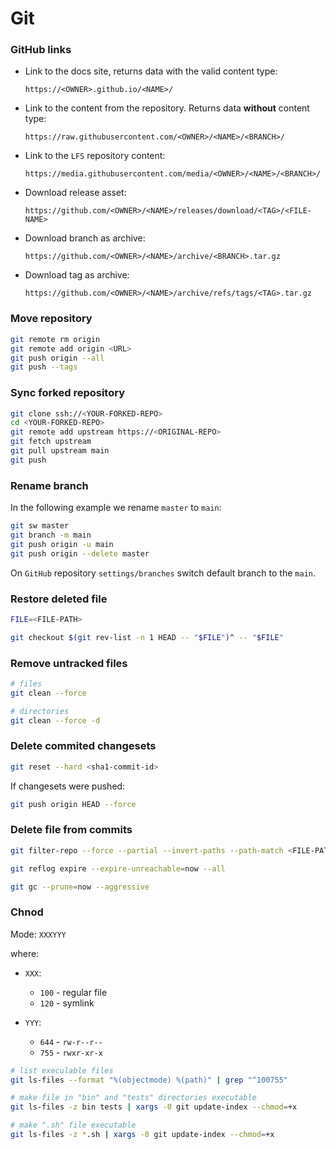 # Git

### GitHub links

- Link to the docs site, returns data with the valid content type:

    ```
    https://<OWNER>.github.io/<NAME>/
    ```

- Link to the content from the repository. Returns data **without** content type:

    ```
    https://raw.githubusercontent.com/<OWNER>/<NAME>/<BRANCH>/
    ```

- Link to the `LFS` repository content:

    ```
    https://media.githubusercontent.com/media/<OWNER>/<NAME>/<BRANCH>/
    ```

- Download release asset:

    ```
    https://github.com/<OWNER>/<NAME>/releases/download/<TAG>/<FILE-NAME>
    ```

- Download branch as archive:

    ```
    https://github.com/<OWNER>/<NAME>/archive/<BRANCH>.tar.gz
    ```

- Download tag as archive:

    ```
    https://github.com/<OWNER>/<NAME>/archive/refs/tags/<TAG>.tar.gz
    ```

### Move repository

```sh
git remote rm origin
git remote add origin <URL>
git push origin --all
git push --tags
```

### Sync forked repository

```sh
git clone ssh://<YOUR-FORKED-REPO>
cd <YOUR-FORKED-REPO>
git remote add upstream https://<ORIGINAL-REPO>
git fetch upstream
git pull upstream main
git push

```

### Rename branch

In the following example we rename `master` to `main`:

```sh
git sw master
git branch -m main
git push origin -u main
git push origin --delete master
```

On `GitHub` repository `settings/branches` switch default branch to the `main`.

### Restore deleted file

```sh
FILE=<FILE-PATH>

git checkout $(git rev-list -n 1 HEAD -- "$FILE")^ -- "$FILE"
```

### Remove untracked files

```sh
# files
git clean --force

# directories
git clean --force -d
```

### Delete commited changesets

```sh
git reset --hard <sha1-commit-id>
```

If changesets were pushed:

```sh
git push origin HEAD --force
```

### Delete file from commits

```sh
git filter-repo --force --partial --invert-paths --path-match <FILE-PATH>

git reflog expire --expire-unreachable=now --all

git gc --prune=now --aggressive
```

### Chnod

Mode: `XXXYYY`

where:

- `XXX`:

    - `100` - regular file
    - `120` - symlink

- `YYY`:

    - `644` - `rw-r--r--`
    - `755` - `rwxr-xr-x`

```sh
# list execulable files
git ls-files --format "%(objectmode) %(path)" | grep "^100755"

# make file in "bin" and "tests" directories executable
git ls-files -z bin tests | xargs -0 git update-index --chmod=+x

# make ".sh" file executable
git ls-files -z *.sh | xargs -0 git update-index --chmod=+x
```
